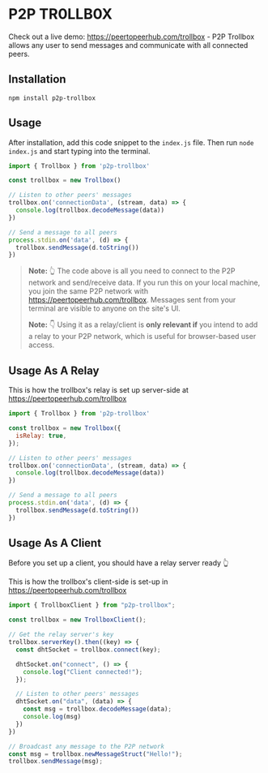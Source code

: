 # P2P TR0LLB0X
Check out a live demo: https://peertopeerhub.com/trollbox - P2P Trollbox allows any user to send messages and communicate with all connected peers.

## Installation
`npm install p2p-trollbox`

## Usage
After installation, add this code snippet to the `index.js` file. Then run `node index.js` and start typing into the terminal.
``` js
import { Trollbox } from 'p2p-trollbox'

const trollbox = new Trollbox()

// Listen to other peers' messages
trollbox.on('connectionData', (stream, data) => {
  console.log(trollbox.decodeMessage(data))
})

// Send a message to all peers
process.stdin.on('data', (d) => {
  trollbox.sendMessage(d.toString())
})
```


> **Note:** 👆 The code above is all you need to connect to the P2P network and send/receive data. If you run this on your local machine, you join the same P2P network with https://peertopeerhub.com/trollbox. Messages sent from your terminal are visible to anyone on the site's UI.
> 
> **Note:** 👇 Using it as a relay/client is **only relevant if** you intend to add a relay to your P2P network, which is useful for browser-based user access.



## Usage As A Relay
This is how the trollbox's relay is set up server-side at https://peertopeerhub.com/trollbox
``` js
import { Trollbox } from 'p2p-trollbox'

const trollbox = new Trollbox({
  isRelay: true,
});

// Listen to other peers' messages
trollbox.on('connectionData', (stream, data) => {
  console.log(trollbox.decodeMessage(data))
})

// Send a message to all peers
process.stdin.on('data', (d) => {
  trollbox.sendMessage(d.toString())
})
```

## Usage As A Client
Before you set up a client, you should have a relay server ready 👆

This is how the trollbox's client-side is set-up in https://peertopeerhub.com/trollbox
``` js
import { TrollboxClient } from "p2p-trollbox";

const trollbox = new TrollboxClient();

// Get the relay server's key
trollbox.serverKey().then((key) => {
  const dhtSocket = trollbox.connect(key);

  dhtSocket.on("connect", () => {
    console.log("Client connected!");
  });

  // Listen to other peers' messages
  dhtSocket.on("data", (data) => {
    const msg = trollbox.decodeMessage(data);
    console.log(msg)
  })
})

// Broadcast any message to the P2P network
const msg = trollbox.newMessageStruct("Hello!");
trollbox.sendMessage(msg);
```
